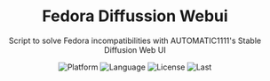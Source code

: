 <h1 align="center">Fedora Diffussion Webui</h1>
<p align="center">Script to solve Fedora incompatibilities with AUTOMATIC1111's Stable Diffusion Web UI</p>
<p align="center">
<img alt="Platform" src="https://img.shields.io/badge/platform-fedora linux-33F">
<img alt="Language" src="https://img.shields.io/badge/language-bash-22E">
<img alt="License"  src="https://img.shields.io/github/license/martin-rizzo/FedoraDiffusionWebui?color=11D">
<img alt="Last"     src="https://img.shields.io/github/last-commit/martin-rizzo/FedoraDiffusionWebui">
</p>
<!--

# Fedora Diffusion Webui
-->
This Bash script primarily addresses the compatibility issue between PyTorch
and Python v3.11 that arises during the installation of 'webui.sh'. The
incompatibility issue is indicated on the screen with the following error
message:

    ERROR: Could not find a version that satisfies the requirement torchvision==0.14.1+cu117 (from versions: 0.1.6, 0.1.7, 0.1.8, 0.1.9, 0.2.0, 0.2.1, 0.2.2, 0.2.2.post2, 0.2.2.post3) ERROR: No matching distribution found for torchvision==0.14.1+cu117 

Additionally, the script includes some basic checks and tips during the
installation process to avoid common issues.

## What is the compatibility issue about?

This issue arises because the version of PyTorch being used does not support
Python versions higher than v3.10. Fedora 37 includes a newer version that is
incompatible, and there is no easy way to downgrade it.

This script generates a virtual environment using Python3.10, downloads
'webui.sh' from AUTOMATIC1111's official repository, and executes it within
the virtual environment.

The script attempts to automate this process as much as possible. However,
if any human intervention is necessary, it displays easily understandable
messages.

## Usage

Use this script for both the initial installation and each subsequent attempt
to launch Stable Diffusion Web UI, at least until PyTorch becomes compatible
with the current version included in Fedora.

To initiate the installation and execution from scratch:

    ./fedora-webui.sh

To launch 'Stable Diffusion Web UI' egain once it is already installed:

    ./fedora-webui.sh


## Lincense

Copyright (c) 2023 Martin Rizzo  
This project is licensed under the MIT license.  
See the ["LICENSE"](LICENSE) file for details.

